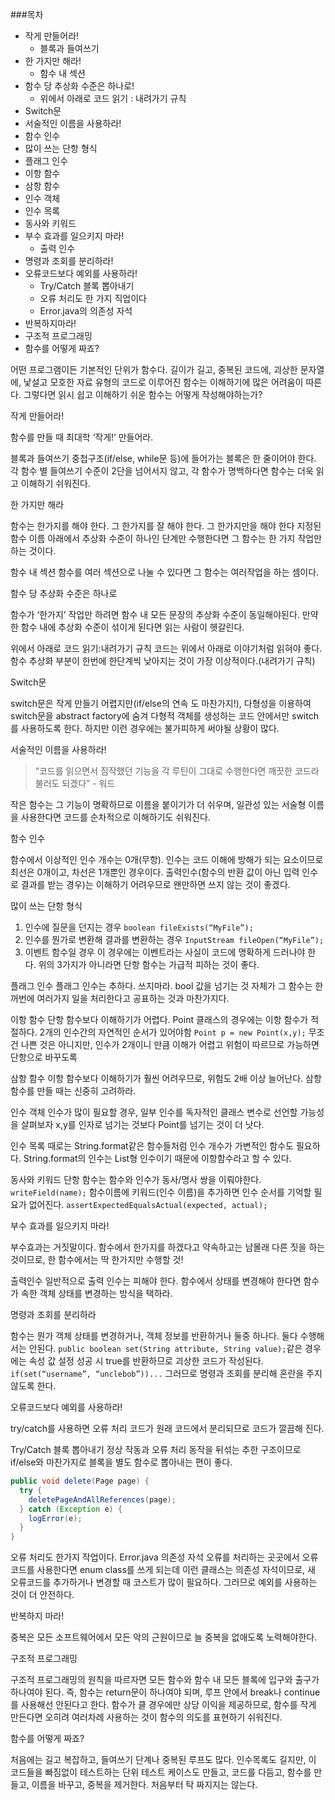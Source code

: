 ###목차  
- 작게 만들어라!  
  - 블록과 들여쓰기  
- 한 가지만 해라!  
  - 함수 내 섹션  
- 함수 당 추상화 수준은 하나로!  
  - 위에서 아래로 코드 읽기 : 내려가기 규칙  
- Switch문  
- 서술적인 이름을 사용하라!  
-  함수 인수  
  -  많이 쓰는 단항 형식  
  - 플래그 인수  
  - 이항 함수  
  - 삼항 함수  
  - 인수 객체  
  - 인수 목록  
  - 동사와 키워드  
- 부수 효과를 일으키지 마라!  
  - 출력 인수  
- 명령과 조회를 분리하라!  
- 오류코드보다 예외를 사용하라!  
  - Try/Catch 블록 뽑아내기  
  - 오류  처리도 한 가지 직업이다  
  - Error.java의 의존성 자석  
- 반복하지마라!  
- 구조적 프로그래밍  
- 함수를 어떻게 짜죠?  

어떤 프로그램이든 기본적인 단위가 함수다. 길이가 길고, 중복된 코드에, 괴상한 문자열에, 낯설고 모호한 자료 유형의 코드로 이루어진 함수는
이해하기에 많은 어려움이 따른다. 그렇다면 읽시 쉽고 이해하기 쉬운 함수는 어떻게 작성해야하는가?



작게 만들어라!

함수를 만들 때 최대학 ‘작게!’ 만들어라.

블록과 들여쓰기
중첩구조(if/else, while문 등)에 들어가는 블록은 한 줄이어야 한다.
각 함수 별 들여쓰기 수준이 2단을 넘어서지 않고, 각 함수가 명백하다면 함수는 더욱 읽고 이해하기 쉬워진다.



한 가지만 해라

함수는 한가지를 해야 한다. 그 한가지를 잘 해야 한다. 그 한가지만을 해야 한다
지정된 함수 이름 아래에서 추상화 수준이 하나인 단계만 수행한다면 그 함수는 한 가지 작업만 하는 것이다.

함수 내 섹션
함수를 여러 섹션으로 나눌 수 있다면 그 함수는 여러작업을 하는 셈이다.



함수 당 추상화 수준은 하나로

함수가 ‘한가지’ 작업만 하려면 함수 내 모든 문장의 추상화 수준이 동일해야된다. 만약 한 함수 내에 추상화 수준이 섞이게 된다면 읽는 사람이 헷갈린다.

위에서 아래로 코드 읽기:내려가기 규칙
코드는 위에서 아래로 이야기처럼 읽혀야 좋다.
함수 추상화 부분이 한번에 한단계씩 낮아지는 것이 가장 이상적이다.(내려가기 규칙)



Switch문

switch문은 작게 만들기 어렵지만(if/else의 연속 도 마찬가지!), 다형성을 이용하여 switch문을 abstract factory에 숨겨 다형적 객체를 생성하는 코드 안에서만 switch를 사용하도록 한다. 하지만 이런 경우에는 불가피하게 써야될 상황이 많다.



서술적인 이름을 사용하라!

> “코드를 읽으면서 짐작했던 기능을 각 루틴이 그대로 수행한다면 깨끗한 코드라 불러도 되겠다” - 워드

작은 함수는 그 기능이 명확하므로 이름을 붙이기가 더 쉬우며, 일관성 있는 서술형 이름을 사용한다면 코드를 순차적으로 이해하기도 쉬워진다.



함수 인수

함수에서 이상적인 인수 개수는 0개(무항). 인수는 코드 이해에 방해가 되는 요소이므로 최선은 0개이고, 차선은 1개뿐인 경우이다.
출력인수(함수의 반환 값이 아닌 입력 인수로 결과를 받는 경우)는 이해하기 어려우므로 왠만하면 쓰지 않는 것이 좋겠다.

많이 쓰는 단항 형식
1. 인수에 질문을 던지는 경우
`boolean fileExists(“MyFile”);`
2. 인수를 뭔가로 변환해 결과를 변환하는 경우
`InputStream fileOpen(“MyFile”);`
3. 이벤트 함수일 경우
이 경우에는 이벤트라는 사실이 코드에 명확하게 드러나야 한다.
위의 3가지가 아니라면 단항 함수는 가급적 피하는 것이 좋다.

플래그 인수
플래그 인수는 추하다. 쓰지마라. bool 값을 넘기는 것 자체가 그 함수는 한꺼번에 여러가지 일을 처리한다고 공표하는 것과 마찬가지다.

이항 함수
단항 함수보다 이해하기가 어렵다.
Point 클래스의 경우에는 이항 함수가 적절하다.
2개의 인수간의 자연적인 순서가 있어야함 
`Point p = new Point(x,y);`
무조건 나쁜 것은 아니지만, 인수가 2개이니 만큼 이해가 어렵고 위험이 따르므로 가능하면 단항으로 바꾸도록

삼항 함수
이항 함수보다 이해하기가 훨씬 어려우므로, 위험도 2배 이상 늘어난다.
삼항 함수를 만들 때는 신중히 고려하라.

인수 객체
인수가 많이 필요할 경우, 일부 인수를 독자적인 클래스 변수로 선언할 가능성을 살펴보자
x,y를 인자로 넘기는 것보다 Point를 넘기는 것이 더 낫다.

인수 목록
때로는 String.format같은 함수들처럼 인수 개수가 가변적인 함수도 필요하다. 
String.format의 인수는 List형 인수이기 때문에 이항함수라고 할 수 있다.

동사와 키워드
단항 함수는 함수와 인수가 동사/명사 쌍을 이뤄야한다.
`writeField(name);`
함수이름에 키워드(인수 이름)을 추가하면 인수 순서를 기억할 필요가 없어진다.
`assertExpectedEqualsActual(expected, actual);`



부수 효과를 일으키지 마라!

부수효과는 거짓말이다. 함수에서 한가지를 하겠다고 약속하고는 남몰래 다른 짓을 하는 것이므로, 한 함수에서는 딱 한가지만 수행할 것!

출력인수
일반적으로 출력 인수는 피해야 한다.
함수에서 상태를 변경해야 한다면 함수가 속한 객체 상태를 변경하는 방식을 택하라.



명령과 조회를 분리하라

함수는 뭔가 객체 상태를 변경하거나, 객체 정보를 반환하거나 둘중 하나다. 둘다 수행해서는 안된다.
`public boolean set(String attribute, String value);`같은 경우에는 속성 값 설정 성공 시 true를 반환하므로 괴상한 코드가 작성된다.
`if(set(“username”, “unclebob”))...` 그러므로 명령과 조회를 분리해 혼란을 주지 않도록 한다.



오류코드보다 예외를 사용하라!

try/catch를 사용하면 오류 처리 코드가 원래 코드에서 분리되므로 코드가 깔끔해 진다.

Try/Catch 블록 뽑아내기
정상 작동과 오류 처리 동작을 뒤섞는 추한 구조이므로 if/else와 마찬가지로 블록을 별도 함수로 뽑아내는 편이 좋다.
````java
public void delete(Page page) {
  try {
    deletePageAndAllReferences(page);
  } catch (Exception e) {
    logError(e);
  }
}
````
오류 처리도 한가지 작업이다.
Error.java 의존성 자석
오류를 처리하는 곳곳에서 오류코드를 사용한다면 enum class를 쓰게 되는데 이런 클래스는 의존성 자석이므로, 새 오류코드를 추가하거나 변경할 때 코스트가 많이 필요하다.
그러므로 예외를 사용하는 것이 더 안전하다.



반복하지 마라!

중복은 모든 소프트웨어에서 모든 악의 근원이므로 늘 중복을 없애도록 노력해야한다.



구조적 프로그래밍

구조적 프로그래밍의 원칙을 따르자면 모든 함수와 함수 내 모든 블록에 입구와 출구가 하나여야 된다. 즉, 함수는 return문이 하나여야 되며, 루프 안에서 break나 continue를 사용해선 안된다고 한다. 함수가 클 경우에만 상당 이익을 제공하므로, 함수를 작게 만든다면 오히려 여러차례 사용하는 것이 함수의 의도를 표현하기 쉬워진다.



함수를 어떻게 짜죠?

처음에는 길고 복잡하고, 들여쓰기 단계나 중복된 루프도 많다. 인수목록도 길지만, 이 코드들을 빠짐없이 테스트하는 단위 테스트 케이스도 만들고, 
코드를 다듬고, 함수를 만들고, 이름을 바꾸고, 중복을 제거한다. 처음부터 탁 짜지지는 않는다.
